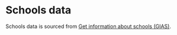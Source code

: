# Schools data

Schools data is sourced from [Get information about schools (GIAS)](https://get-information-schools.service.gov.uk/).
